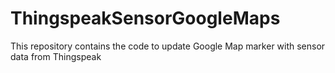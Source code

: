 # ThingspeakSensorGoogleMaps
This repository contains the code to update Google Map marker with sensor data from Thingspeak 
